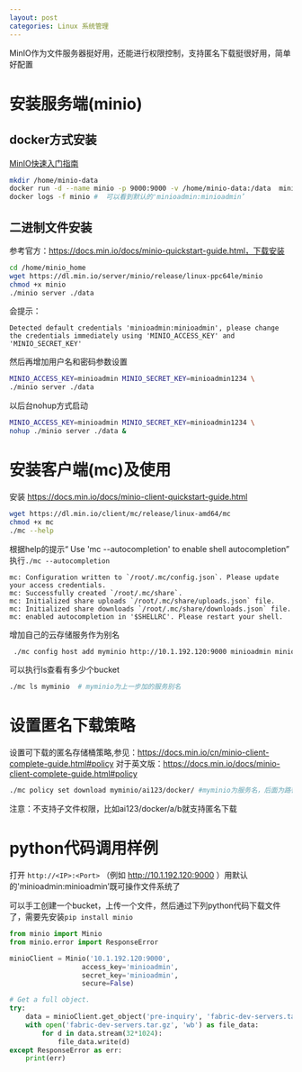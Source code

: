 ```yaml
---
layout: post
categories: Linux 系统管理
---
```


MinIO作为文件服务器挺好用，还能进行权限控制，支持匿名下载挺很好用，简单好配置

# 安装服务端(minio)

## docker方式安装
[MinIO快速入门指南](https://docs.min.io/cn/minio-quickstart-guide.html)
``` bash
mkdir /home/minio-data
docker run -d --name minio -p 9000:9000 -v /home/minio-data:/data  minio/minio server /data
docker logs -f minio #  可以看到默认的'minioadmin:minioadmin’
```
## 二进制文件安装
参考官方：https://docs.min.io/docs/minio-quickstart-guide.html，下载安装
```bash
cd /home/minio_home
wget https://dl.min.io/server/minio/release/linux-ppc64le/minio
chmod +x minio
./minio server ./data
```  
会提示：
```
Detected default credentials 'minioadmin:minioadmin', please change the credentials immediately using 'MINIO_ACCESS_KEY' and 'MINIO_SECRET_KEY'
```

然后再增加用户名和密码参数设置
```bash
MINIO_ACCESS_KEY=minioadmin MINIO_SECRET_KEY=minioadmin1234 \
./minio server ./data
```
以后台nohup方式启动
```bash
MINIO_ACCESS_KEY=minioadmin MINIO_SECRET_KEY=minioadmin1234 \
nohup ./minio server ./data &
```

# 安装客户端(mc)及使用
安装 https://docs.min.io/docs/minio-client-quickstart-guide.html
```bash
wget https://dl.min.io/client/mc/release/linux-amd64/mc
chmod +x mc
./mc --help
```
根据help的提示“ Use 'mc --autocompletion' to enable shell autocompletion”
执行`./mc --autocompletion`
```
mc: Configuration written to `/root/.mc/config.json`. Please update your access credentials.
mc: Successfully created `/root/.mc/share`.
mc: Initialized share uploads `/root/.mc/share/uploads.json` file.
mc: Initialized share downloads `/root/.mc/share/downloads.json` file.
mc: enabled autocompletion in '$SHELLRC'. Please restart your shell.
```

增加自己的云存储服务作为别名
```bash
 ./mc config host add myminio http://10.1.192.120:9000 minioadmin minioadmin1234
```
可以执行ls查看有多少个bucket
```bash
./mc ls myminio  # myminio为上一步加的服务别名
```

# 设置匿名下载策略
设置可下载的匿名存储桶策略,参见：https://docs.min.io/cn/minio-client-complete-guide.html#policy
对于英文版：https://docs.min.io/docs/minio-client-complete-guide.html#policy
```bash
./mc policy set download myminio/ai123/docker/ #myminio为服务名，后面为路径
```
注意：不支持子文件权限，比如ai123/docker/a/b就支持匿名下载

# python代码调用样例
打开 `http://<IP>:<Port>`  （例如 http://10.1.192.120:9000 ）用默认的'minioadmin:minioadmin’既可操作文件系统了

可以手工创建一个bucket，上传一个文件，然后通过下列python代码下载文件了，需要先安装`pip install minio`

```python
from minio import Minio
from minio.error import ResponseError

minioClient = Minio('10.1.192.120:9000',
                  access_key='minioadmin',
                  secret_key='minioadmin',
                  secure=False)

# Get a full object.
try:
    data = minioClient.get_object('pre-inquiry', 'fabric-dev-servers.tar.gz') # 你的bucket，你的对象名称
    with open('fabric-dev-servers.tar.gz', 'wb') as file_data:
        for d in data.stream(32*1024):
            file_data.write(d)
except ResponseError as err:
    print(err)
```